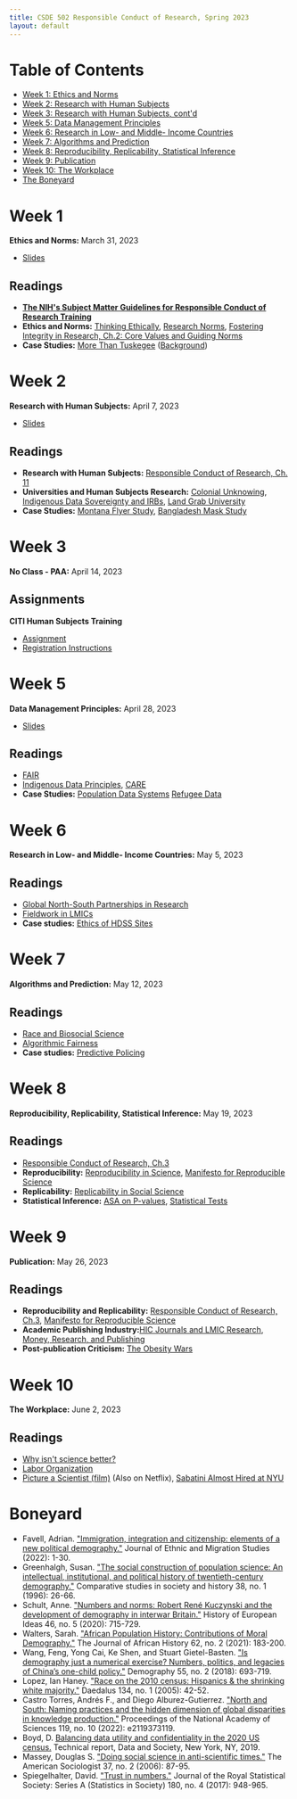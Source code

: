 ```yaml
---
title: CSDE 502 Responsible Conduct of Research, Spring 2023
layout: default
---
```


# Table of Contents

* [Week 1: Ethics and Norms](#week-1)
* [Week 2: Research with Human Subjects](#week-2)
* [Week 3: Research with Human Subjects, cont'd](#week-3)
* [Week 5: Data Management Principles](#week-5)
* [Week 6: Research in Low- and Middle- Income Countries](#week-6)
* [Week 7: Algorithms and Prediction](#week-7)
* [Week 8: Reproducibility, Replicability, Statistical Inference](#week-8)
* [Week 9: Publication](#week-9)
* [Week 10: The Workplace](#week-10)
* [The Boneyard](#boneyard)


# Week 1
**Ethics and Norms:** March 31, 2023
  *  [Slides](https://jlgodwin.github.io/CSDE502-Sp23/Slides/CSDE%20502%20Week%201_20230331.pdf)

## Readings
  *  **[The NIH's Subject Matter Guidelines for Responsible Conduct of Research Training](https://grants.nih.gov/grants/guide/notice-files/NOT-OD-22-055.html)**
  *  **Ethics and Norms:** [Thinking Ethically](https://jlgodwin.github.io/CSDE502-Sp23/Readings/Week%201/ThinkingEthically.pdf), [Research Norms](https://jlgodwin.github.io/CSDE502-Sp23/Readings/Week%201/MertnonianNorms.pdf), [Fostering Integrity in Research, Ch.2: Core Values and Guiding Norms](https://jlgodwin.github.io/CSDE502-Sp23/Readings/Week%201/Fostering%20Integrity_Ch2.pdf)
  *  **Case Studies:** [More Than Tuskegee](https://jlgodwin.github.io/CSDE502-Sp23/Readings/Week%201/Scharff_MoreThanTuskegee.pdf) ([Background](https://www.mcgill.ca/oss/article/history/40-years-human-experimentation-america-tuskegee-study))
  
# Week 2
**Research with Human Subjects:** April 7, 2023
  *  [Slides](https://jlgodwin.github.io/CSDE502-Sp23/Slides/CSDE%20502%20Week%202_20230407.pdf)

## Readings

  *  **Research with Human Subjects:** [Responsible Conduct of Research, Ch. 11](https://jlgodwin.github.io/CSDE502-Sp23/Readings/Week%202/Responsible%20Conduct%20of%20Research_Ch11.pdf)
  *  **Universities and Human Subjects Research:** [Colonial Unknowing](https://jlgodwin.github.io/CSDE502-Sp23/Readings/Week%202/ColonialUnknowing_IRBs_2019.pdf), [Indigenous Data Sovereignty and IRBs](https://jlgodwin.github.io/CSDE502-Sp23/Readings/Week%202/IndigenousDataSovereignty_IRB.pdf), [Land Grab University](https://jlgodwin.github.io/CSDE502-Sp23/Readings/Week%202/LandGrabUniversities_2019.pdf)
  *  **Case Studies:** [Montana Flyer Study](https://jlgodwin.github.io/CSDE502-Sp23/Readings/Week%202/MontanaFlyerStudy.pdf), [Bangladesh Mask Study](https://jlgodwin.github.io/CSDE502-Sp23/Readings/Week%202/BangladeshMaskStudy.pdf)


# Week 3

**No Class - PAA:** April 14, 2023

## Assignments
 **CITI Human Subjects Training**
   *  [Assignment](https://jlgodwin.github.io/CSDE502-Sp23/CITI%20Materials/CITI%20Assignment%20Instructions.pdf)
   *  [Registration Instructions](https://jlgodwin.github.io/CSDE502-Sp23/CITI%20Materials/CITI_RegistrationInstructions.pdf)



# Week 5

**Data Management Principles:** April 28, 2023
  * [Slides](https://jlgodwin.github.io/CSDE502-Sp23/Slides/CSDE%20502%20Week%205_20230428.pdf)

## Readings
  * [FAIR](https://jlgodwin.github.io/CSDE502-Sp23/Readings/Week%204/FairData.pdf)
  * [Indigenous Data Principles](https://jlgodwin.github.io/CSDE502-Sp23/Readings/Week%204/IndigenousDataUS_Carroll.pdf), [CARE](https://jlgodwin.github.io/CSDE502-Sp23/Readings/Week%204/CAREPrinciples_Carroll.pdf)
  * **Case Studies:** [Population Data Systems](https://jlgodwin.github.io/CSDE502-Sp23/Readings/Week%204/SeltzerAnderson2001.pdf) [Refugee Data](https://jlgodwin.github.io/CSDE502-Sp23/Readings/Week%204/StopStealingOurStories.pdf)

# Week 6

**Research in Low- and Middle- Income Countries:** May 5, 2023

## Readings
  * [Global North-South Partnerships in Research](https://jlgodwin.github.io/CSDE502-Sp23/Readings/Week%205/GlobalNorthSouthResearch.pdf)
  * [Fieldwork in LMICs](https://jlgodwin.github.io/CSDE502-Sp23/Readings/Week%205/LMIC_FieldworkEthics.pdf)
  * **Case studies:** [Ethics of HDSS Sites](https://jlgodwin.github.io/CSDE502-Sp23/Readings/Week%205/HDSS_Ethicspdf.pdf)

# Week 7

**Algorithms and Prediction:** May 12, 2023

## Readings
  * [Race and Biosocial Science](https://jlgodwin.github.io/CSDE502-Sp23/Readings/Week%206/RobertsRollins_2020_ARS.pdf)
  * [Algorithmic Fairness](https://jlgodwin.github.io/CSDE502-Sp23/Readings/Week%206/AlgorithmicFairness_2021_ARS.pdf)
  * **Case studies:** [Predictive Policing](https://jlgodwin.github.io/CSDE502-Sp23/Readings/Week%206/ProPublica_PredictivePolicing_2016.pdf)


# Week 8

**Reproducibility, Replicability, Statistical Inference:** May 19, 2023

## Readings
  *  [Responsible Conduct of Research, Ch.3](https://jlgodwin.github.io/CSDE502-Sp23/Readings/Week%207/Responsible%20Conduct%20of%20Research_Ch3.pdf)
  *  **Reproducibility:** [Reproducibility in Science](https://jlgodwin.github.io/CSDE502-Sp23/Readings/Week%207/ReproducibilityinScience_Summary.pdf), [Manifesto for Reproducible Science](https://jlgodwin.github.io/CSDE502-Sp23/Readings/Week%207/Munafo_ManifestoforReproducibleScience.pdf)
  * **Replicability:** [Replicability in Social Science](https://jlgodwin.github.io/CSDE502-Sp23/Readings/Week%207/Freese_ReplicationinSocialScience.pdf)
  * **Statistical Inference:** [ASA on P-values](https://jlgodwin.github.io/CSDE502-Sp23/Readings/Week%207/Wasserstein_ASAStatementonPValues.pdf), [Statistical Tests](https://jlgodwin.github.io/CSDE502-Sp23/Readings/Week%207/Greenland_StatisticalTests.pdf)
 

# Week 9

**Publication:** May 26, 2023

## Readings
  * **Reproducibility and Replicability:** [Responsible Conduct of Research, Ch.3](https://jlgodwin.github.io/CSDE502-Sp23/Readings/Week%208/Responsible%20Conduct%20of%20Research_Ch3.pdf), [Manifesto for Reproducible Science](https://jlgodwin.github.io/CSDE502-Sp23/Readings/Week%208/Munafo_ManifestoforReproducibleScience.pdf)
  * **Academic Publishing Industry:**[HIC Journals and LMIC Research](https://jlgodwin.github.io/CSDE502-Sp23/Readings/Week%208/HICJournals.pdf), [Money, Research, and Publishing](https://jlgodwin.github.io/CSDE502-Sp23/Readings/Week%208/GatesIHMELancet.pdf)
  * **Post-publication Criticism:** [The Obesity Wars](https://jlgodwin.github.io/CSDE502-Sp23/Readings/Week%208/TheObesityWars.pdf)


# Week 10

**The Workplace:** June 2, 2023

## Readings
  * [Why isn't science better?](https://jlgodwin.github.io/CSDE502-Sp23/Readings/Week%209/Smaldino_WhyIsntScienceBetter.pdf)
  * [Labor Organization](https://jlgodwin.github.io/CSDE502-Sp23/Readings/Week%209/OrganizingtheAcademy_2021.pdf)
  * [Picture a Scientist (film)](https://www.pbs.org/wgbh/nova/video/picture-a-scientist/) (Also on Netflix), [Sabatini Almost Hired at NYU](https://jlgodwin.github.io/CSDE502-Sp23/Readings/Week%209/Sabatini_NYU_2022.pdf)


# Boneyard

  * Favell, Adrian. ["Immigration, integration and citizenship: elements of a new political demography."](https://jlgodwin.github.io/CSDE502-Sp23/Readings/Favell_ImmigrationDemography_2022.pdf) Journal of Ethnic and Migration Studies (2022): 1-30.
  * Greenhalgh, Susan. ["The social construction of population science: An intellectual, institutional, and political history of twentieth-century demography."](https://jlgodwin.github.io/CSDE502-Sp23/Readings/Greenhalgh_SocConstructionPopScience_1996.pdf) Comparative studies in society and history 38, no. 1 (1996): 26-66.
  * Schult, Anne. ["Numbers and norms: Robert René Kuczynski and the development of demography in interwar Britain."](https://jlgodwin.github.io/CSDE502-Sp23/Readings/Schult_NumbersNorms_PrewarBritain_2020.pdf) History of European Ideas 46, no. 5 (2020): 715-729.
  * Walters, Sarah. ["African Population History: Contributions of Moral Demography."](https://jlgodwin.github.io/CSDE502-Sp23/Readings/Walters_AfricanPopHistory_MoralDem_2021.pdf) The Journal of African History 62, no. 2 (2021): 183-200.
  * Wang, Feng, Yong Cai, Ke Shen, and Stuart Gietel-Basten. ["Is demography just a numerical exercise? Numbers, politics, and legacies of China’s one-child policy."](https://jlgodwin.github.io/CSDE502-Sp23/Readings/Wang_Cai_DemographyOneChild_2018.pdf) Demography 55, no. 2 (2018): 693-719.
  * Lopez, Ian Haney. ["Race on the 2010 census: Hispanics & the shrinking white majority."](https://jlgodwin.github.io/CSDE502-Sp23/Readings/Lopez_2010CensusHispanic_2005.pdf) Daedalus 134, no. 1 (2005): 42-52.
  * Castro Torres, Andrés F., and Diego Alburez-Gutierrez. ["North and South: Naming practices and the hidden dimension of global disparities in knowledge production."](https://jlgodwin.github.io/CSDE502-Sp23/Readings/CastroTorres_NorthSouthNaming_2022.pdf) Proceedings of the National Academy of Sciences 119, no. 10 (2022): e2119373119.
  * Boyd, D. [Balancing data utility and confidentiality in the 2020 US census.](https://jlgodwin.github.io/CSDE502-Sp23/Readings/Boyd_BalancingDataUtility.pdf) Technical report, Data and Society, New York, NY, 2019.
  * Massey, Douglas S. ["Doing social science in anti-scientific times."](https://jlgodwin.github.io/CSDE502-Sp23/Readings/Massey_AntiScientificTimes.pdf) The American Sociologist 37, no. 2 (2006): 87-95.
  * Spiegelhalter, David. ["Trust in numbers."](https://jlgodwin.github.io/CSDE502-Sp23/Readings/Speigelhalter_TrustinNumbers.pdf) Journal of the Royal Statistical Society: Series A (Statistics in Society) 180, no. 4 (2017): 948-965.


